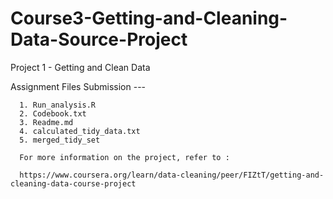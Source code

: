 # Course3-Getting-and-Cleaning-Data-Source-Project

Project 1 - Getting and Clean Data

Assignment Files Submission --- 

      1. Run_analysis.R
      2. Codebook.txt
      3. Readme.md
      4. calculated_tidy_data.txt
      5. merged_tidy_set
      
      For more information on the project, refer to :
      
      https://www.coursera.org/learn/data-cleaning/peer/FIZtT/getting-and-cleaning-data-course-project
